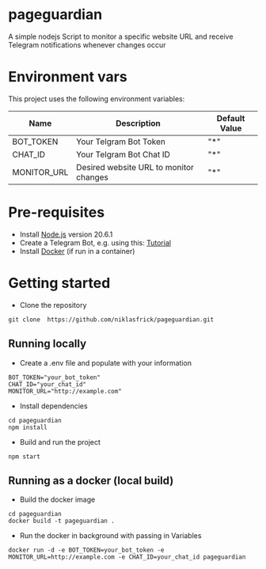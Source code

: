 # pageguardian

A simple nodejs Script to monitor a specific website URL and receive Telegram notifications whenever changes occur

# Environment vars

This project uses the following environment variables:

| Name        | Description                            | Default Value |
| ----------- | -------------------------------------- | ------------- |
| BOT_TOKEN   | Your Telgram Bot Token                 | "\*"          |
| CHAT_ID     | Your Telgram Bot Chat ID               | "\*"          |
| MONITOR_URL | Desired website URL to monitor changes | "\*"          |

# Pre-requisites

- Install [Node.js](https://nodejs.org/en/) version 20.6.1
- Create a Telegram Bot, e.g. using this: [Tutorial](https://www.directual.com/lesson-library/how-to-create-a-telegram-bot)
- Install [Docker](https://www.docker.com/) (if run in a container)

# Getting started

- Clone the repository

```
git clone  https://github.com/niklasfrick/pageguardian.git
```

## Running locally

- Create a .env file and populate with your information

```
BOT_TOKEN="your_bot_token"
CHAT_ID="your_chat_id"
MONITOR_URL="http://example.com"
```

- Install dependencies

```
cd pageguardian
npm install
```

- Build and run the project

```
npm start
```

## Running as a docker (local build)

- Build the docker image

```
cd pageguardian
docker build -t pageguardian .
```

- Run the docker in background with passing in Variables

```
docker run -d -e BOT_TOKEN=your_bot_token -e MONITOR_URL=http://example.com -e CHAT_ID=your_chat_id pageguardian

```
